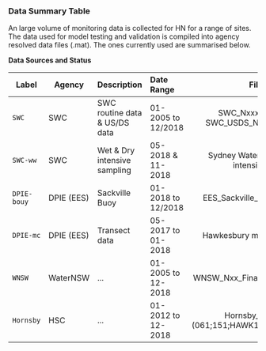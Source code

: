 ### Data Summary Table
An large volume of monitoring data is collected for HN for a range of sites. The data used for model testing and validation is compiled into agency resolved data files (.mat). The ones currently used are summarised below.


**Data Sources and Status**



| Label | Agency | Description        |  Date Range | Files  |
| ----- | --------| ----------------------- |:-------------|:--------------------------:|
| `SWC` | SWC | SWC routine data & US/DS data | 01-2005 to 12/2018 | SWC_Nxxx_Final.csv; SWC_USDS_Nxxx_Final.csv;  |
| `SWC-ww` | SWC | Wet & Dry intensive sampling |05-2018 & 11-2018 | Sydney Water wet weather intensive.xlsx |
| `DPIE-bouy` | DPIE (EES) | Sackville Buoy | 01-2018 to 12/2018 | EES_Sackville_Buoy_Final.csv |
| `DPIE-mc` | DPIE (EES)  | Transect data | 05-2017 to 01-2018 | Hawkesbury main channel.xls |
| `WNSW` | WaterNSW | ... | 01-2005 to 12-2018 | WNSW_Nxx_Final.csv (N64;N641) |
| `Hornsby` | HSC | ... | 01-2012 to 12-2018 | Hornsby_xxxx.csv (061;151;HAWK1;HAWK2;HAWK3)|
